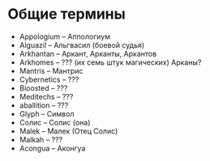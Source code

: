# Общие термины

* Appologium – Аппологиум
* Alguazil – Альгвасил (боевой судья)
* Arkhantan – Аркант, Арканты, Аркантов
* Arkhomes – ??? (их семь штук магических) Арканы?
* Mantris – Мантрис
* Cybernetics – ???
* Bioosted – ???
* Meditechs – ???
* aballition – ???
* Glyph – Символ
* Солис – Солис (она)
* Malek – Малек (Отец Солис)
* Malkah – ???
* Acongua – Аконгуа

